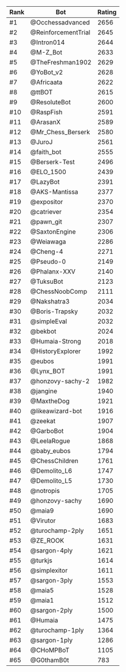 Rank|Bot|Rating
---|---|---
#1|@Occhessadvanced|2656
#2|@ReinforcementTrial|2645
#3|@Intron014|2644
#4|@M-Z_Bot|2633
#5|@TheFreshman1902|2629
#6|@YoBot_v2|2628
#7|@Africaata|2622
#8|@ttBOT|2615
#9|@ResoluteBot|2600
#10|@RaspFish|2591
#11|@ArasanX|2589
#12|@Mr_Chess_Berserk|2580
#13|@JuroJ|2561
#14|@faith_bot|2555
#15|@Berserk-Test|2496
#16|@ELO_1500|2439
#17|@LazyBot|2391
#18|@AKS-Mantissa|2377
#19|@expositor|2370
#20|@catriever|2354
#21|@pawn_git|2307
#22|@SaxtonEngine|2306
#23|@Weiawaga|2286
#24|@Cheng-4|2271
#25|@Pseudo-0|2149
#26|@Phalanx-XXV|2140
#27|@TuksuBot|2123
#28|@ChessNoobComp|2111
#29|@Nakshatra3|2034
#30|@Boris-Trapsky|2032
#31|@simpleEval|2032
#32|@bekbot|2024
#33|@Humaia-Strong|2018
#34|@HistoryExplorer|1992
#35|@eubos|1991
#36|@Lynx_BOT|1991
#37|@honzovy-sachy-2|1982
#38|@jangine|1940
#39|@MaxtheDog|1921
#40|@likeawizard-bot|1916
#41|@zeekat|1907
#42|@GarboBot|1904
#43|@LeelaRogue|1868
#44|@baby_eubos|1794
#45|@ChessChildren|1761
#46|@Demolito_L6|1747
#47|@Demolito_L5|1730
#48|@notropis|1705
#49|@honzovy-sachy|1690
#50|@maia9|1690
#51|@Virutor|1683
#52|@turochamp-2ply|1651
#53|@ZE_ROOK|1631
#54|@sargon-4ply|1621
#55|@turkjs|1614
#56|@simplexitor|1611
#57|@sargon-3ply|1553
#58|@maia5|1528
#59|@maia1|1512
#60|@sargon-2ply|1500
#61|@Humaia|1475
#62|@turochamp-1ply|1364
#63|@sargon-1ply|1286
#64|@CHoMPBoT|1105
#65|@G0thamB0t|783
